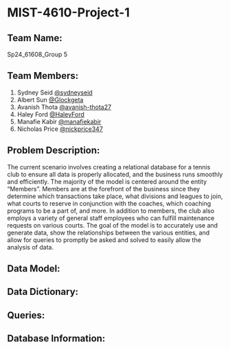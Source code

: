 # MIST-4610-Project-1

## Team Name:
Sp24_61608_Group 5

## Team Members:
1. Sydney Seid [@sydneyseid](https://www.github.com/sydneyseid)
2. Albert Sun [@Glockgeta](https://www.github.com/glockgeta)
3. Avanish Thota [@avanish-thota27](https://www.github.com/avanish-thota27)
4. Haley Ford [@HaleyFord](https://www.github.com/Haleyford)
5. Manafie Kabir [@manafiekabir](https://www.github.com/manafiekabir)
6. Nicholas Price [@nickprice347](https://www.github.com/nickprice347)

## Problem Description:
The current scenario involves creating a relational database for a tennis club to ensure all data is properly allocated, and the business runs smoothly and efficiently. The majority of the model is centered around the entity “Members”. Members are at the forefront of the business since they determine which transactions take place, what divisions and leagues to join, what courts to reserve in conjunction with the coaches, which coaching programs to be a part of, and more. In addition to members, the club also employs a variety of general staff employees who can fulfill maintenance requests on various courts. The goal of the model is to accurately use and generate data, show the relationships between the various entities, and allow for queries to promptly be asked and solved to easily allow the analysis of data.

## Data Model:

## Data Dictionary:

## Queries:

## Database Information:




